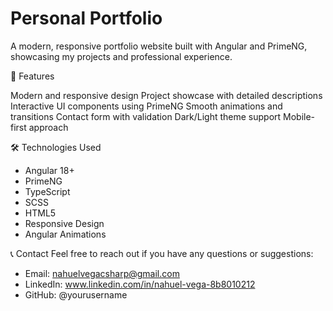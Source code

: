 # Personal Portfolio

A modern, responsive portfolio website built with Angular and PrimeNG, showcasing my projects and professional experience.

🚀 Features

Modern and responsive design
Project showcase with detailed descriptions
Interactive UI components using PrimeNG
Smooth animations and transitions
Contact form with validation
Dark/Light theme support
Mobile-first approach

🛠️ Technologies Used

- Angular 18+
- PrimeNG
- TypeScript
- SCSS
- HTML5
- Responsive Design
- Angular Animations

📞 Contact
Feel free to reach out if you have any questions or suggestions:

- Email: nahuelvegacsharp@gmail.com
- LinkedIn: www.linkedin.com/in/nahuel-vega-8b8010212
- GitHub: @yourusername
